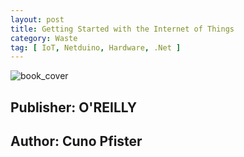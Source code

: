 ```yaml
---
layout: post
title: Getting Started with the Internet of Things
category: Waste
tag: [ IoT, Netduino, Hardware, .Net ]
---
```


![book_cover](./img/cover)

## Publisher: O'REILLY
## Author: Cuno Pfister
